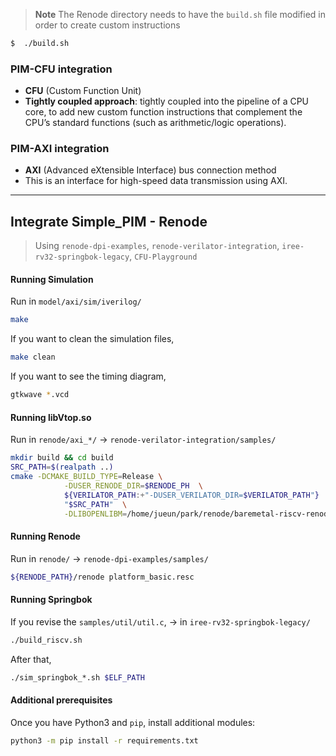 
> **Note**
> The Renode directory needs to have the `build.sh` file modified in order to create custom instructions
```sh
$  ./build.sh
```

### PIM-CFU integration 
* **CFU** (Custom Function Unit)
* **Tightly coupled approach**: tightly coupled into the pipeline of a CPU core, to add new custom function instructions that complement the CPU’s standard functions (such as arithmetic/logic operations).

### PIM-AXI integration
* **AXI** (Advanced eXtensible Interface) bus connection method
* This is an interface for high-speed data transmission using AXI.

----
## Integrate Simple_PIM - Renode

> Using `renode-dpi-examples`, `renode-verilator-integration`, `iree-rv32-springbok-legacy`, `CFU-Playground`

#### Running Simulation
Run in `model/axi/sim/iverilog/`
```bash
make
```
If you want to clean the simulation files,
```bash
make clean
```
If you want to see the timing diagram, 
```bash
gtkwave *.vcd
```


#### Running libVtop.so
Run in `renode/axi_*/` -> `renode-verilator-integration/samples/`
```bash
mkdir build && cd build
SRC_PATH=$(realpath ..)
cmake -DCMAKE_BUILD_TYPE=Release \
            -DUSER_RENODE_DIR=$RENODE_PH  \
            ${VERILATOR_PATH:+"-DUSER_VERILATOR_DIR=$VERILATOR_PATH"}  \
            "$SRC_PATH"  \
            -DLIBOPENLIBM=/home/jueun/park/renode/baremetal-riscv-renode/renode-verilator-integration/lib/libopenlibm-Linux-x86_64.a
```


#### Running Renode 
Run in `renode/` -> `renode-dpi-examples/samples/`
```bash
${RENODE_PATH}/renode platform_basic.resc
```

#### Running Springbok
If you revise the `samples/util/util.c`, -> in `iree-rv32-springbok-legacy/`
```bash
./build_riscv.sh
```

After that,
```bash
./sim_springbok_*.sh $ELF_PATH
```

#### Additional prerequisites
Once you have Python3 and `pip`, install additional modules:
```bash
python3 -m pip install -r requirements.txt
```



